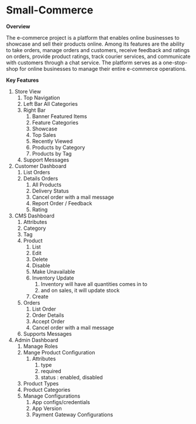 # Small-Commerce

**Overview**

The e-commerce project is a platform that enables online businesses to showcase and sell their products online. Among its features are the ability to take orders, manage orders and customers, receive feedback and ratings on orders, provide product ratings, track courier services, and communicate with customers through a chat service. The platform serves as a one-stop-shop for online businesses to manage their entire e-commerce operations.

**Key Features**

1. Store View
    1. Top Navigation
    2. Left Bar All Categories
    3. Right Bar
        1. Banner Featured Items
        2. Feature Categories
        3. Showcase
        4. Top Sales
        5. Recently Viewed
        6. Products by Category
        7. Products by Tag
    4. Support Messages
2. Customer Dashboard
    1. List Orders
    2. Details Orders
        1. All Products
        2. Delivery Status
        3. Cancel order with a mail message
        4. Report Order / Feedback
        5. Rating
3. CMS Dashboard
    1. Attributes
    2. Category
    3. Tag
    4. Product
        1. List
        2. Edit
        3. Delete
        4. Disable
        5. Make Unavailable
        6. Inventory Update
            1. Inventory will have all quantities comes in to 
            2. and on sales, it will update stock
        7. Create
    5. Orders
        1. List Order
        2. Order Details
        3. Accept Order
        4. Cancel order with a mail message
    6. Supports Messages
4. Admin Dashboard
    1. Manage Roles
    2. Mange Product Configuration
        1. Attributes
            1. type
            2. required
            3. status : enabled, disabled
    3. Product Types
    4. Product Categories
    5. Manage Configurations
        1. App configs/credentials
        2. App Version
        3. Payment Gateway Configurations